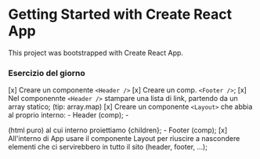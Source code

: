 # Getting Started with Create React App

This project was bootstrapped with Create React App.

### Esercizio del giorno
[x] Creare un componente `<Header />`
[x] Creare un comp. `<Footer />`; 
[x] Nel componennte `<Header />` stampare una lista di link, partendo da un array statico; (tip: array.map)
[x] Creare un componente `<Layout>` che abbia al proprio interno: 
    - Header (comp);
    - <main> (html puro) al cui interno proiettiamo {children};
    - Footer (comp);
[x] All'interno di App usare il componente Layout per riuscire a nascondere elementi che ci servirebbero in tutto il sito (header, footer, ...);
